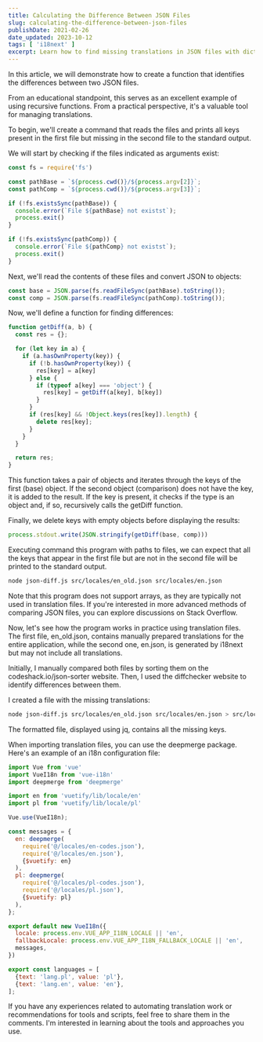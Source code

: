 ```yaml
---
title: Calculating the Difference Between JSON Files
slug: calculating-the-difference-between-json-files
publishDate: 2021-02-26
date_updated: 2023-10-12
tags: [ 'i18next' ]
excerpt: Learn how to find missing translations in JSON files with dictionaries.
---
```


In this article, we will demonstrate how to create a function that identifies the differences between two JSON files.

From an educational standpoint, this serves as an excellent example of using recursive functions. From a practical
perspective, it's a valuable tool for managing translations.

To begin, we'll create a command that reads the files and prints all keys present in the first file but missing in the
second file to the standard output.

We will start by checking if the files indicated as arguments exist:

```javascript
const fs = require('fs')

const pathBase = `${process.cwd()}/${process.argv[2]}`;
const pathComp = `${process.cwd()}/${process.argv[3]}`;

if (!fs.existsSync(pathBase)) {
  console.error(`File ${pathBase} not existst`);
  process.exit()
}

if (!fs.existsSync(pathComp)) {
  console.error(`File ${pathComp} not existst`);
  process.exit()
}
```

Next, we'll read the contents of these files and convert JSON to objects:

```javascript
const base = JSON.parse(fs.readFileSync(pathBase).toString());
const comp = JSON.parse(fs.readFileSync(pathComp).toString());
```

Now, we'll define a function for finding differences:

```javascript
function getDiff(a, b) {
  const res = {};

  for (let key in a) {
    if (a.hasOwnProperty(key)) {
      if (!b.hasOwnProperty(key)) {
        res[key] = a[key]
      } else {
        if (typeof a[key] === 'object') {
          res[key] = getDiff(a[key], b[key])
        }
      }
      if (res[key] && !Object.keys(res[key]).length) {
        delete res[key];
      }
    }
  }

  return res;
}
```

This function takes a pair of objects and iterates through the keys of the first (base) object. If the second object
(comparison) does not have the key, it is added to the result. If the key is present, it checks if the type is an object
and, if so, recursively calls the getDiff function.

Finally, we delete keys with empty objects before displaying the results:

```javascript
process.stdout.write(JSON.stringify(getDiff(base, comp)))
```

Executing command this program with paths to files, we can expect that
all the keys that appear in the first file but are not in the second
file will be printed to the standard output.

```bash
node json-diff.js src/locales/en_old.json src/locales/en.json
```

Note that this program does not support arrays, as they are typically not used in translation files. If you're
interested in more advanced methods of comparing JSON files, you can explore discussions on Stack Overflow.

Now, let's see how the program works in practice using translation files. The first file, en_old.json, contains manually
prepared translations for the entire application, while the second one, en.json, is generated by i18next but may not
include all translations.

Initially, I manually compared both files by sorting them on the codeshack.io/json-sorter website. Then, I used the
diffchecker website to identify differences between them.

I created a file with the missing translations:

```bash
node json-diff.js src/locales/en_old.json src/locales/en.json > src/locales/en-codes.json
```

The formatted file, displayed using jq, contains all the missing keys.

When importing translation files, you can use the deepmerge package. Here's an example of an i18n configuration file:

```javascript
import Vue from 'vue'
import VueI18n from 'vue-i18n'
import deepmerge from 'deepmerge'

import en from 'vuetify/lib/locale/en'
import pl from 'vuetify/lib/locale/pl'

Vue.use(VueI18n);

const messages = {
  en: deepmerge(
    require('@/locales/en-codes.json'),
    require('@/locales/en.json'),
    {$vuetify: en}
  ),
  pl: deepmerge(
    require('@/locales/pl-codes.json'),
    require('@/locales/pl.json'),
    {$vuetify: pl}
  ),
};

export default new VueI18n({
  locale: process.env.VUE_APP_I18N_LOCALE || 'en',
  fallbackLocale: process.env.VUE_APP_I18N_FALLBACK_LOCALE || 'en',
  messages,
})

export const languages = [
  {text: 'lang.pl', value: 'pl'},
  {text: 'lang.en', value: 'en'},
];
```

If you have any experiences related to automating translation work or recommendations for tools and scripts, feel free
to share them in the comments. I'm interested in learning about the tools and approaches you use.

